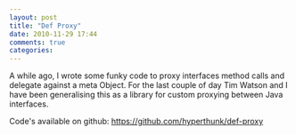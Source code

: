 ```yaml
---
layout: post
title: "Def Proxy"
date: 2010-11-29 17:44
comments: true
categories: 
---
```

A while ago, I wrote some funky code to proxy interfaces method calls
and delegate against a meta Object. For the last couple of day Tim Watson
and I have been generalising this as a library for custom proxying between
Java interfaces.

Code's available on github: https://github.com/hyperthunk/def-proxy